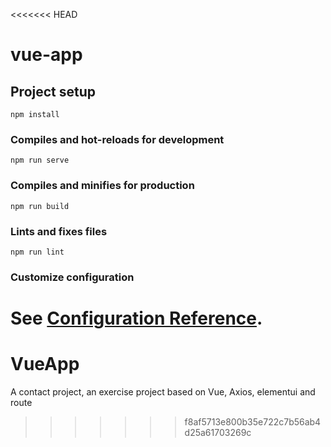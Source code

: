 <<<<<<< HEAD
# vue-app

## Project setup
```
npm install
```

### Compiles and hot-reloads for development
```
npm run serve
```

### Compiles and minifies for production
```
npm run build
```

### Lints and fixes files
```
npm run lint
```

### Customize configuration
See [Configuration Reference](https://cli.vuejs.org/config/).
=======
# VueApp
A contact project, an exercise project based on Vue, Axios, elementui and route
>>>>>>> f8af5713e800b35e722c7b56ab4d25a61703269c
